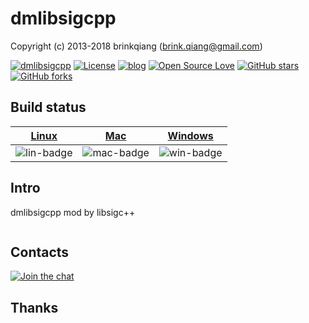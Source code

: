 # dmlibsigcpp

Copyright (c) 2013-2018 brinkqiang (brink.qiang@gmail.com)

[![dmlibsigcpp](https://img.shields.io/badge/brinkqiang-dmlibsigcpp-blue.svg?style=flat-square)](https://github.com/brinkqiang/dmlibsigcpp)
[![License](https://img.shields.io/badge/license-MIT-brightgreen.svg)](https://github.com/brinkqiang/dmlibsigcpp/blob/master/LICENSE)
[![blog](https://img.shields.io/badge/Author-Blog-7AD6FD.svg)](https://brinkqiang.github.io/)
[![Open Source Love](https://badges.frapsoft.com/os/v3/open-source.png)](https://github.com/brinkqiang)
[![GitHub stars](https://img.shields.io/github/stars/brinkqiang/dmlibsigcpp.svg?label=Stars)](https://github.com/brinkqiang/dmlibsigcpp) 
[![GitHub forks](https://img.shields.io/github/forks/brinkqiang/dmlibsigcpp.svg?label=Fork)](https://github.com/brinkqiang/dmlibsigcpp)

## Build status
| [Linux][lin-link] | [Mac][mac-link] | [Windows][win-link] |
| :---------------: | :----------------: | :-----------------: |
| ![lin-badge]      | ![mac-badge]       | ![win-badge]        |

[lin-badge]: https://github.com/brinkqiang/dmlibsigcpp/workflows/linux/badge.svg "linux build status"
[lin-link]:  https://github.com/brinkqiang/dmlibsigcpp/actions/workflows/linux.yml "linux build status"
[mac-badge]: https://github.com/brinkqiang/dmlibsigcpp/workflows/mac/badge.svg "mac build status"
[mac-link]:  https://github.com/brinkqiang/dmlibsigcpp/actions/workflows/mac.yml "mac build status"
[win-badge]: https://github.com/brinkqiang/dmlibsigcpp/workflows/win/badge.svg "win build status"
[win-link]:  https://github.com/brinkqiang/dmlibsigcpp/actions/workflows/win.yml "win build status"

## Intro
dmlibsigcpp mod by libsigc++
```cpp
```
## Contacts
[![Join the chat](https://badges.gitter.im/brinkqiang/dmlibsigcpp/Lobby.svg)](https://gitter.im/brinkqiang/dmlibsigcpp)

## Thanks
